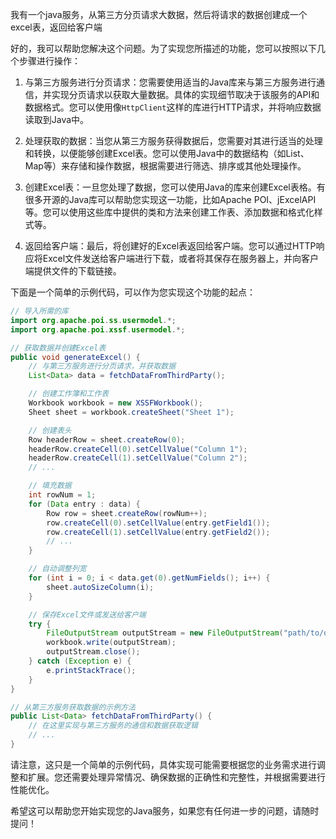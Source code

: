 我有一个java服务，从第三方分页请求大数据，然后将请求的数据创建成一个excel表，返回给客户端


好的，我可以帮助您解决这个问题。为了实现您所描述的功能，您可以按照以下几个步骤进行操作：

1. 与第三方服务进行分页请求：您需要使用适当的Java库来与第三方服务进行通信，并实现分页请求以获取大量数据。具体的实现细节取决于该服务的API和数据格式。您可以使用像`HttpClient`这样的库进行HTTP请求，并将响应数据读取到Java中。

2. 处理获取的数据：当您从第三方服务获得数据后，您需要对其进行适当的处理和转换，以便能够创建Excel表。您可以使用Java中的数据结构（如List、Map等）来存储和操作数据，根据需要进行筛选、排序或其他处理操作。

3. 创建Excel表：一旦您处理了数据，您可以使用Java的库来创建Excel表格。有很多开源的Java库可以帮助您实现这一功能，比如Apache POI、jExcelAPI等。您可以使用这些库中提供的类和方法来创建工作表、添加数据和格式化样式等。

4. 返回给客户端：最后，将创建好的Excel表返回给客户端。您可以通过HTTP响应将Excel文件发送给客户端进行下载，或者将其保存在服务器上，并向客户端提供文件的下载链接。

下面是一个简单的示例代码，可以作为您实现这个功能的起点：

```java
// 导入所需的库
import org.apache.poi.ss.usermodel.*;
import org.apache.poi.xssf.usermodel.*;

// 获取数据并创建Excel表
public void generateExcel() {
    // 与第三方服务进行分页请求，并获取数据
    List<Data> data = fetchDataFromThirdParty();

    // 创建工作簿和工作表
    Workbook workbook = new XSSFWorkbook();
    Sheet sheet = workbook.createSheet("Sheet 1");

    // 创建表头
    Row headerRow = sheet.createRow(0);
    headerRow.createCell(0).setCellValue("Column 1");
    headerRow.createCell(1).setCellValue("Column 2");
    // ...

    // 填充数据
    int rowNum = 1;
    for (Data entry : data) {
        Row row = sheet.createRow(rowNum++);
        row.createCell(0).setCellValue(entry.getField1());
        row.createCell(1).setCellValue(entry.getField2());
        // ...
    }

    // 自动调整列宽
    for (int i = 0; i < data.get(0).getNumFields(); i++) {
        sheet.autoSizeColumn(i);
    }

    // 保存Excel文件或发送给客户端
    try {
        FileOutputStream outputStream = new FileOutputStream("path/to/output.xlsx");
        workbook.write(outputStream);
        outputStream.close();
    } catch (Exception e) {
        e.printStackTrace();
    }
}

// 从第三方服务获取数据的示例方法
public List<Data> fetchDataFromThirdParty() {
    // 在这里实现与第三方服务的通信和数据获取逻辑
    // ...
}
```

请注意，这只是一个简单的示例代码，具体实现可能需要根据您的业务需求进行调整和扩展。您还需要处理异常情况、确保数据的正确性和完整性，并根据需要进行性能优化。

希望这可以帮助您开始实现您的Java服务，如果您有任何进一步的问题，请随时提问！
